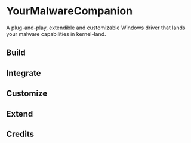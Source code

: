 # YourMalwareCompanion
A plug-and-play, extendible and customizable Windows driver that lands your malware capabilities in kernel-land.

## Build

## Integrate

## Customize

## Extend

## Credits
